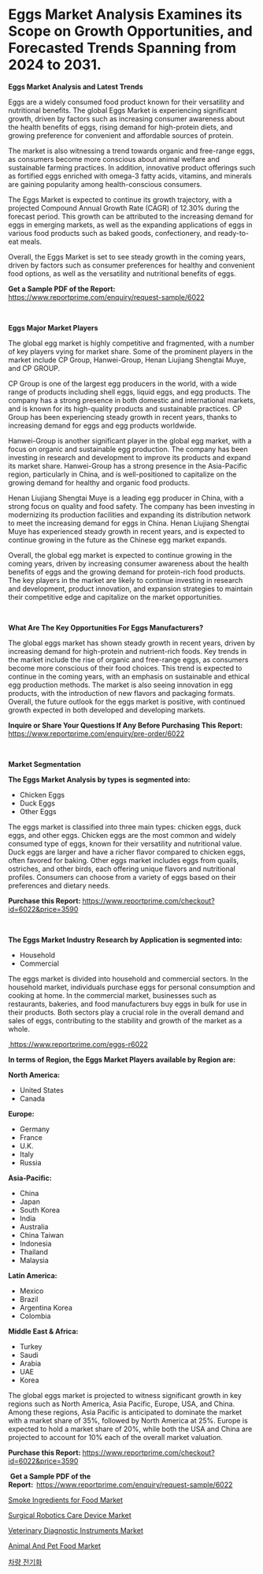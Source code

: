 <p><h1>Eggs Market Analysis Examines its Scope on Growth Opportunities, and Forecasted Trends Spanning from 2024 to 2031.</h1></p><p><strong>Eggs Market Analysis and Latest Trends</strong></p>
<p><p>Eggs are a widely consumed food product known for their versatility and nutritional benefits. The global Eggs Market is experiencing significant growth, driven by factors such as increasing consumer awareness about the health benefits of eggs, rising demand for high-protein diets, and growing preference for convenient and affordable sources of protein.</p><p>The market is also witnessing a trend towards organic and free-range eggs, as consumers become more conscious about animal welfare and sustainable farming practices. In addition, innovative product offerings such as fortified eggs enriched with omega-3 fatty acids, vitamins, and minerals are gaining popularity among health-conscious consumers.</p><p>The Eggs Market is expected to continue its growth trajectory, with a projected Compound Annual Growth Rate (CAGR) of 12.30% during the forecast period. This growth can be attributed to the increasing demand for eggs in emerging markets, as well as the expanding applications of eggs in various food products such as baked goods, confectionery, and ready-to-eat meals.</p><p>Overall, the Eggs Market is set to see steady growth in the coming years, driven by factors such as consumer preferences for healthy and convenient food options, as well as the versatility and nutritional benefits of eggs.</p></p>
<p><strong>Get a Sample PDF of the Report:&nbsp;</strong> <a href="https://www.reportprime.com/enquiry/request-sample/6022">https://www.reportprime.com/enquiry/request-sample/6022</a></p>
<p>&nbsp;</p>
<p><strong>Eggs Major Market Players</strong></p>
<p><p>The global egg market is highly competitive and fragmented, with a number of key players vying for market share. Some of the prominent players in the market include CP Group, Hanwei-Group, Henan Liujiang Shengtai Muye, and CP GROUP.</p><p>CP Group is one of the largest egg producers in the world, with a wide range of products including shell eggs, liquid eggs, and egg products. The company has a strong presence in both domestic and international markets, and is known for its high-quality products and sustainable practices. CP Group has been experiencing steady growth in recent years, thanks to increasing demand for eggs and egg products worldwide.</p><p>Hanwei-Group is another significant player in the global egg market, with a focus on organic and sustainable egg production. The company has been investing in research and development to improve its products and expand its market share. Hanwei-Group has a strong presence in the Asia-Pacific region, particularly in China, and is well-positioned to capitalize on the growing demand for healthy and organic food products.</p><p>Henan Liujiang Shengtai Muye is a leading egg producer in China, with a strong focus on quality and food safety. The company has been investing in modernizing its production facilities and expanding its distribution network to meet the increasing demand for eggs in China. Henan Liujiang Shengtai Muye has experienced steady growth in recent years, and is expected to continue growing in the future as the Chinese egg market expands.</p><p>Overall, the global egg market is expected to continue growing in the coming years, driven by increasing consumer awareness about the health benefits of eggs and the growing demand for protein-rich food products. The key players in the market are likely to continue investing in research and development, product innovation, and expansion strategies to maintain their competitive edge and capitalize on the market opportunities.</p></p>
<p>&nbsp;</p>
<p><strong>What Are The Key Opportunities For Eggs Manufacturers?</strong></p>
<p><p>The global eggs market has shown steady growth in recent years, driven by increasing demand for high-protein and nutrient-rich foods. Key trends in the market include the rise of organic and free-range eggs, as consumers become more conscious of their food choices. This trend is expected to continue in the coming years, with an emphasis on sustainable and ethical egg production methods. The market is also seeing innovation in egg products, with the introduction of new flavors and packaging formats. Overall, the future outlook for the eggs market is positive, with continued growth expected in both developed and developing markets.</p></p>
<p><strong>Inquire or Share Your Questions If Any Before Purchasing This Report:</strong> <a href="https://www.reportprime.com/enquiry/pre-order/6022">https://www.reportprime.com/enquiry/pre-order/6022</a></p>
<p>&nbsp;</p>
<p><strong>Market Segmentation</strong></p>
<p><strong>The Eggs Market Analysis by types is segmented into:</strong></p>
<p><ul><li>Chicken Eggs</li><li>Duck Eggs</li><li>Other Eggs</li></ul></p>
<p><p>The eggs market is classified into three main types: chicken eggs, duck eggs, and other eggs. Chicken eggs are the most common and widely consumed type of eggs, known for their versatility and nutritional value. Duck eggs are larger and have a richer flavor compared to chicken eggs, often favored for baking. Other eggs market includes eggs from quails, ostriches, and other birds, each offering unique flavors and nutritional profiles. Consumers can choose from a variety of eggs based on their preferences and dietary needs.</p></p>
<p><strong>Purchase this Report:&nbsp;</strong><a href="https://www.reportprime.com/checkout?id=6022&price=3590">https://www.reportprime.com/checkout?id=6022&price=3590</a></p>
<p>&nbsp;</p>
<p><strong>The Eggs Market Industry Research by Application is segmented into:</strong></p>
<p><ul><li>Household</li><li>Commercial</li></ul></p>
<p><p>The eggs market is divided into household and commercial sectors. In the household market, individuals purchase eggs for personal consumption and cooking at home. In the commercial market, businesses such as restaurants, bakeries, and food manufacturers buy eggs in bulk for use in their products. Both sectors play a crucial role in the overall demand and sales of eggs, contributing to the stability and growth of the market as a whole.</p></p>
<p><a href="https://www.reportprime.com/eggs-r6022">&nbsp;https://www.reportprime.com/eggs-r6022</a></p>
<p><strong>In terms of Region, the Eggs Market Players available by Region are:</strong></p>
<p>
    <p> <strong> North America: </strong>
        <ul>
            <li>United States</li>
            <li>Canada</li>
        </ul>
        </p> 
    <p> <strong> Europe: </strong>
        <ul>
            <li>Germany</li>
            <li>France</li>
            <li>U.K.</li>
            <li>Italy</li>
            <li>Russia</li>
        </ul>
        </p> 
    <p> <strong> Asia-Pacific: </strong>
        <ul>
            <li>China</li>
            <li>Japan</li>
            <li>South Korea</li>
            <li>India</li>
            <li>Australia</li>
            <li>China Taiwan</li>
            <li>Indonesia</li>
            <li>Thailand</li>
            <li>Malaysia</li>
        </ul>
        </p> 
    <p> <strong> Latin America: </strong>
        <ul>
            <li>Mexico</li>
            <li>Brazil</li>
            <li>Argentina Korea</li>
            <li>Colombia</li>
        </ul>
        </p> 
    <p> <strong> Middle East & Africa: </strong>
        <ul>
            <li>Turkey</li>
            <li>Saudi</li>
            <li>Arabia</li>
            <li>UAE</li>
            <li>Korea</li>
        </ul>
    </p>
    </p>
<p><p>The global eggs market is projected to witness significant growth in key regions such as North America, Asia Pacific, Europe, USA, and China. Among these regions, Asia Pacific is anticipated to dominate the market with a market share of 35%, followed by North America at 25%. Europe is expected to hold a market share of 20%, while both the USA and China are projected to account for 10% each of the overall market valuation.</p></p>
<p><strong>Purchase this Report: </strong><a href="https://www.reportprime.com/checkout?id=6022&price=3590">https://www.reportprime.com/checkout?id=6022&price=3590</a></p>
<p>&nbsp;<strong>Get a Sample PDF of the Report:&nbsp;&nbsp;</strong><a href="https://www.reportprime.com/enquiry/request-sample/6022">https://www.reportprime.com/enquiry/request-sample/6022</a></p>
<p><strong></strong></p>
<p><p><a href="https://github.com/amapolalg/Market-Research-Report-List-1/blob/main/smoke-ingredients-for-food-market.md">Smoke Ingredients for Food Market</a></p><p><a href="https://issuu.com/reportprime-2/docs/surgical-robotics-care-device-market-size-2030.ppt">Surgical Robotics Care Device Market</a></p><p><a href="https://issuu.com/reportprime-2/docs/veterinary-diagnostic-instruments-market-size-2030">Veterinary Diagnostic Instruments Market</a></p><p><a href="https://github.com/nathandecarvalho/Market-Research-Report-List-4/blob/main/animal-and-pet-food-market.md">Animal And Pet Food Market</a></p><p><a href="https://medium.com/@eltaroberts01/%ED%95%B4%EB%8B%B9-%EC%A7%80%EC%97%AD-%EC%9C%A0%ED%98%95-%EB%B0%8F-%EC%9D%91%EC%9A%A9-%ED%94%84%EB%A1%9C%EA%B7%B8%EB%9E%A8%EC%97%90-%EB%94%B0%EB%A5%B8-%EA%B8%80%EB%A1%9C%EB%B2%8C-%EC%B0%A8%EB%9F%89-%EC%A0%84%EA%B8%B0%ED%99%94-%EC%8B%9C%EC%9E%A5-%ED%8A%B8%EB%A0%8C%EB%93%9C-%EB%B0%8F-%EC%84%B1%EC%9E%A5-%EA%B8%B0%ED%9A%8C%EB%A5%BC-%ED%8F%89%EA%B0%80%ED%95%A9%EB%8B%88%EB%8B%A4-%EC%8A%A4%ED%83%80%ED%8A%B8-%EC%8A%A4%ED%83%91-%EC%8B%9C%EC%8A%A4%ED%85%9C-%EC%A0%84%EA%B8%B0%EC%8B%9D-%ED%8C%8C%EC%9B%8C-%EC%8A%A4%ED%8B%B0%EC%96%B4%EB%A7%81-eps-%EC%A0%84%EA%B8%B0%EC%8B%9D-%EC%97%90%EC%96%B4%EC%BB%A8-bf30e319d881">차량 전기화</a></p></p>